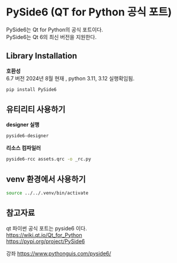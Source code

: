 # PySide6 (QT for Python 공식 포트)

PySide6는 Qt for Python의 공식 포트이다.  
PySide6는 Qt 6의 최신 버전을 지원한다.  

## Library Installation



**호환성**  
6.7 버전 2024년 8월 현재 , python 3.11, 3.12 실행확임됨.  

```bash
pip install PySide6
```

## 유티리티 사용하기

**designer 실행**  
```bash
pyside6-designer
```

**리소스 컴파일러**  
```bash
pyside6-rcc assets.qrc -o _rc.py
```


## venv 환경에서 사용하기

```bash
source ../../.venv/bin/activate

```

## 참고자료
qt 파이썬 공식 포트는 pyside6 이다.  
https://wiki.qt.io/Qt_for_Python  
https://pypi.org/project/PySide6    

강좌
https://www.pythonguis.com/pyside6/

